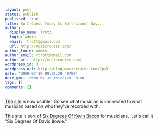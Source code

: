 ```yaml
---
layout: post
status: publish
published: true
title: So I Guess Today Is Soft-Launch Day...
author:
  display_name: Trott
  login: admin
  email: rtrott@gmail.com
  url: http://musicroutes.com/
author_login: admin
author_email: rtrott@gmail.com
author_url: http://musicroutes.com/
wordpress_id: 3
wordpress_url: http://blog.musicroutes.com/?p=3
date: '2008-07-19 09:22:29 -0700'
date_gmt: '2008-07-19 16:22:29 -0700'
tags: []
comments: []
---
```

<p><a href="http://musicroutes.com/">The site</a> is now usable!  Go see what musician is connected to what musician based on who they've recorded with.</p>
<p>This site is sort of <a href="http://en.wikipedia.org/wiki/Six_Degrees_of_Kevin_Bacon">Six Degrees Of Kevin Bacon</a> for musicians.  Let's call it "Six Degrees Of David Bowie."</p>